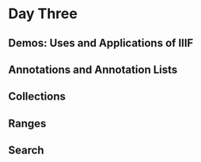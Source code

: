 # Day Three

## Demos: Uses and Applications of IIIF 

## Annotations and Annotation Lists

## Collections

## Ranges

## Search
